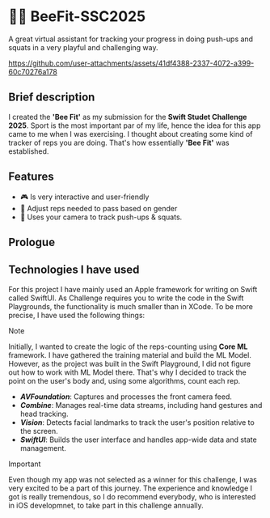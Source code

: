 # 🏋️‍♂️ BeeFit-SSC2025

A great virtual assistant for tracking your progress in doing push-ups and squats in a very playful and challenging way.

https://github.com/user-attachments/assets/41df4388-2337-4072-a399-60c70276a178

## Brief description
I created the **'Bee Fit'** as my submission for the **Swift Studet Challenge 2025**. Sport is the most important par of my life, hence the idea for this app came to me when I was exercising. I thought about creating some kind of tracker of reps you are doing. That's how essentially **'Bee Fit'** was established.

## Features

- 🎮 Is very interactive and user-friendly
- 👫 Adjust reps needed to pass based on gender
- 📸 Uses your camera to track push-ups & squats.

## Prologue



## Technologies I have used

For this project I have mainly used an Apple framework for writing on Swift called SwiftUI. As Challenge requires you to write the code in the Swift Playgrounds, the functionality is much smaller than in XCode. To be more precise, I have used the following things:

> [!NOTE]
>  Initially, I wanted to create the logic of the reps-counting using **Core ML** framework. I have gathered the training material and build the ML Model. However, as the project was built in the Swift Playground, I did not figure out how to work with ML Model there. That's why I decided to track the point on the user's body and, using some algorithms, count each rep.

- ***AVFoundation***: Captures and processes the front camera feed.
- ***Combine***: Manages real-time data streams, including hand gestures and head tracking.
- ***Vision***: Detects facial landmarks to track the user's position relative to the screen.
- ***SwiftUI***: Builds the user interface and handles app-wide data and state management.

> [!IMPORTANT]
> Even though my app was not selected as a winner for this challenge, I was very excited to be a part of this journey. The experience and knowledge I got is really tremendous, so I do recommend everybody, who is interested in iOS developmnet, to take part in this challenge annually. 
